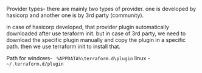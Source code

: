 Provider types-
             there are mainly two types of provider. one is developed by hasicorp
and another one is by 3rd party (community).

in case of hasicorp developed, that provider plugin automatically downloaded after 
use teraform init. 
but in case of 3rd party, we need to download the specific plugin manually and copy the
plugin in a specific path. then we use terraform init to install that.

Path for windows- ` %APPDATA%\terraform.d\plugin`
         linux  -  `~/.terraform.d/plugin`
